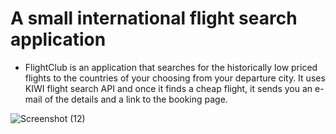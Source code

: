 # A small international flight search application
- FlightClub is an application that searches for the historically low priced flights to the countries of your choosing from your departure city. It uses KIWI flight search API and once it finds a cheap flight, it sends you an e-mail of the details and a link to the booking page.

![Screenshot (12)](https://github.com/Crunc2h/FlightClub/assets/123716010/4aa58827-85a6-4f04-a465-6c27e62ace20)
